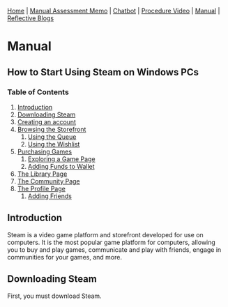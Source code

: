 [Home](index.md) | [Manual Assessment Memo](manual_assessment_memo.md) | [Chatbot](chatbot.md) | [Procedure Video](procedure_video.md) | [Manual](manual.md) | [Reflective Blogs](reflective_blogs.md)

# Manual 


## How to Start Using Steam on Windows PCs





### Table of Contents
1. [Introduction](#introduction)
2. [Downloading Steam](#downloading-steam)
3. [Creating an account](#reflective-blog-3)
4. [Browsing the Storefront](#paragraph1)
    1. [Using the Queue](#subparagraph1)
    2. [Using the Wishlist](#subparagraph1)
6. [Purchasing Games](#reflective-blog-5)
    1. [Exploring a Game Page](#subparagraph1)
   2. [Adding Funds to Wallet](#subparagraph1)
8. [The Library Page](#reflective-blog-6)
9. [The Community Page](#reflective-blog-7)
10. [The Profile Page](#paragraph1)
    1. [Adding Friends](#subparagraph1)


## Introduction

Steam is a video game platform and storefront developed for use on computers. It is the most popular game platform for computers, allowing you to buy and play games, communicate and play with friends, engage in communities for your games, and more.

## Downloading Steam

First, you must download Steam.

